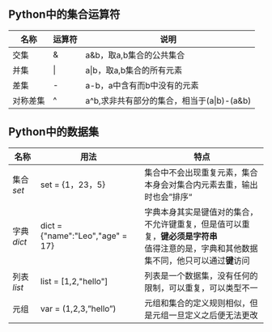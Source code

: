 

## Python中的集合运算符

| 名称     | 运算符 | 说明                                       |
| -------- | ------ | ------------------------------------------ |
| 交集     | &      | a&b，取a,b集合的公共集合                   |
| 并集     | \|     | a\|b，取a,b集合的所有元素                  |
| 差集     | -      | a-b，a中含有而b中没有的元素                |
| 对称差集 | ^      | a^b,求非共有部分的集合，相当于(a\|b)-(a&b) |

## Python中的数据集

| 名称       | 用法                             | 特点                                                         |
| ---------- | -------------------------------- | ------------------------------------------------------------ |
| 集合*set*  | set = {1，23，5}                 | 集合中不会出现重复元素，集合本身会对集合内元素去重，输出时也会”排序“ |
| 字典*dict* | dict = {"name":"Leo","age" = 17} | 字典本身其实是键值对的集合，不允许键重复，但是值可以重复，**键必须是字符串**<br>值得注意的是，字典和其他数据集不同，他只可以通过**键**访问 |
| 列表*list* | list  =  [1,2,"hello"]           | 列表是一个数据集，没有任何的限制，可以重复，可以类型不一     |
| 元组       | var = (1,2,3,”hello”)            | 元组和集合的定义规则相似，但是元组一旦定义之后便无法更改     |

